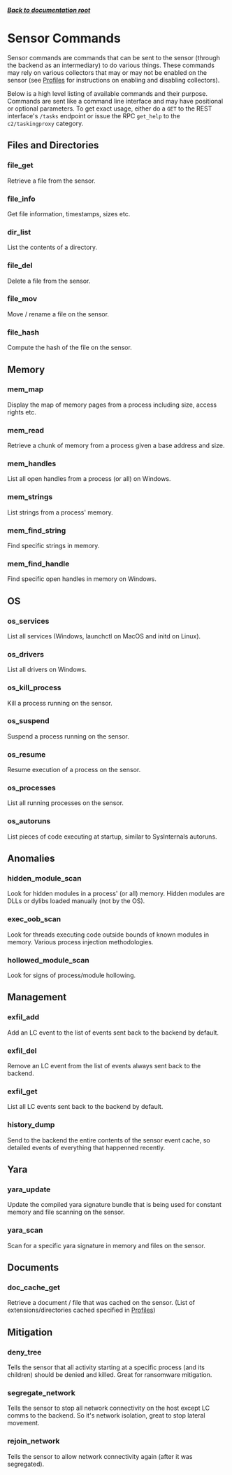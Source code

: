 ***[Back to documentation root](README.md)***

# Sensor Commands

Sensor commands are commands that can be sent to the sensor (through the backend as an intermediary) to do various things.
These commands may rely on various collectors that may or may not be enabled on the sensor (see [Profiles](profiles.md) 
for instructions on enabling and disabling collectors).

Below is a high level listing of available commands and their purpose. Commands are sent like a command line interface
and may have positional or optional parameters. To get exact usage, either do a `GET` to the REST interface's `/tasks`
endpoint or issue the RPC `get_help` to the `c2/taskingproxy` category.

## Files and Directories

### file_get
Retrieve a file from the sensor.

### file_info
Get file information, timestamps, sizes etc.

### dir_list
List the contents of a directory.

### file_del
Delete a file from the sensor.

### file_mov
Move / rename a file on the sensor.

### file_hash
Compute the hash of the file on the sensor.


## Memory

### mem_map
Display the map of memory pages from a process including size, access rights etc.

### mem_read
Retrieve a chunk of memory from a process given a base address and size.

### mem_handles
List all open handles from a process (or all) on Windows.

### mem_strings
List strings from a process' memory.

### mem_find_string
Find specific strings in memory.

### mem_find_handle
Find specific open handles in memory on Windows.


## OS

### os_services
List all services (Windows, launchctl on MacOS and initd on Linux).

### os_drivers
List all drivers on Windows.

### os_kill_process
Kill a process running on the sensor.

### os_suspend
Suspend a process running on the sensor.

### os_resume
Resume execution of a process on the sensor.

### os_processes
List all running processes on the sensor.

### os_autoruns
List pieces of code executing at startup, similar to SysInternals autoruns.


## Anomalies

### hidden_module_scan
Look for hidden modules in a process' (or all) memory. Hidden modules are DLLs or dylibs loaded manually (not by the OS).

### exec_oob_scan
Look for threads executing code outside bounds of known modules in memory. Various process injection methodologies.

### hollowed_module_scan
Look for signs of process/module hollowing.


## Management

### exfil_add
Add an LC event to the list of events sent back to the backend by default.

### exfil_del
Remove an LC event from the list of events always sent back to the backend.

### exfil_get
List all LC events sent back to the backend by default.

### history_dump
Send to the backend the entire contents of the sensor event cache, so detailed events of everything that happenned recently.


## Yara

### yara_update
Update the compiled yara signature bundle that is being used for constant memory and file scanning on the sensor.

### yara_scan
Scan for a specific yara signature in memory and files on the sensor.


## Documents

### doc_cache_get
Retrieve a document / file that was cached on the sensor. (List of extensions/directories cached specified in [Profiles](profiles.md))


## Mitigation

### deny_tree
Tells the sensor that all activity starting at a specific process (and its children) should be denied and killed. Great for ransomware mitigation.

### segregate_network
Tells the sensor to stop all network connectivity on the host except LC comms to the backend. So it's network isolation, great to stop lateral movement.

### rejoin_network
Tells the sensor to allow network connectivity again (after it was segregated).
